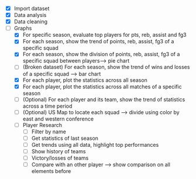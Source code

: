 - [X] Import dataset
- [X] Data analysis
- [X] Data cleaning
- [ ] Graphs
    - [X] For specific season, evaluate top players for pts, reb, assist and fg3
    - [X] For each season, show the trend of points, reb, assist, fg3 of a specific squad
    - [X] For each season, show the division of points, reb, assist, fg3 of a specific squad between players--> pie chart
    - [ ] (Broken dataset) For each season, show the trend of wins and losses of a specific squad --> bar chart
    - [X] For each player, plot the statistics across all season
    - [X] For each player, plot the statistics across all matches of a specific season
    - [ ] (Optional) For each player and its team, show the trend of statistics across a time period
    - [ ] (Optional) US Map to locate each squad --> divide using color by east and western conference
    - [ ] Player Research
        - [ ] Filter by name
        - [ ] Get statistics of last season
        - [ ] Get trends using all data, highlight top performances
        - [ ] Show history of teams
        - [ ] Victory/losses of teams
        - [ ] Compare with an other player --> show comparison on all elements before
